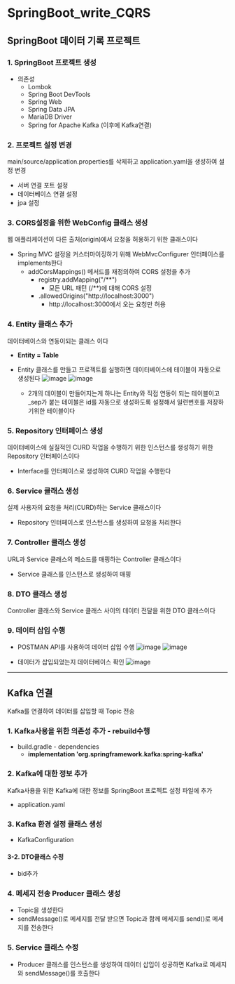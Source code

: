 # SpringBoot_write_CQRS

## SpringBoot 데이터 기록 프로젝트
### 1. SpringBoot 프로젝트 생성 
+ 의존성
  + Lombok
  + Spring Boot DevTools
  + Spring Web
  + Spring Data JPA
  + MariaDB Driver
  + Spring for Apache Kafka (이후에 Kafka연결)


### 2. 프로젝트 설정 변경
main/source/application.properties를 삭제하고 application.yaml을 생성하여 설정 변경
+ 서버 연결 포트 설정
+ 데이터베이스 연결 설정
+ jpa 설정


### 3. CORS설정을 위한 WebConfig 클래스 생성
웹 애플리케이션이 다른 출처(origin)에서 요청을 허용하기 위한 클래스이다
+ Spring MVC 설정을 커스터마이징하기 위해 WebMvcConfigurer 인터페이스를 implements한다
  + addCorsMappings() 메서드를 재정의하여 CORS 설정을 추가
    + registry.addMapping("/**")
      + 모든 URL 패턴 (/**)에 대해 CORS 설정
    + .allowedOrigins("http://localhost:3000")
      + http://localhost:3000에서 오는 요청만 허용
     

### 4. Entity 클래스 추가
데이터베이스와 연동이되는 클래스 이다
+ **Entity = Table**
+ Entity 클래스를 만들고 프로젝트를 실행하면 데이터베이스에 테이블이 자동으로 생성된다
![image](https://github.com/user-attachments/assets/16c9cf17-58b9-4b8b-98ae-129698f14598)
![image](https://github.com/user-attachments/assets/b79bebc0-77ad-4fe2-82d3-ec448c3c87de)

  + 2개의 데이블이 만들어지는게 하나는 Entity와 직접 연동이 되는 테이블이고  _sep가 붙는 테이블은 id를 자동으로 생성하도록 설정해서 일련번호를 저장하기위한 테이블이다


### 5. Repository 인터페이스 생성 
데이터베이스에 실질적인 CURD 작업을 수행하기 위한 인스턴스를 생성하기 위한 Repository 인터페이스이다
+ Interface를 인터페이스로 생성하여 CURD 작업을 수행한다


### 6. Service 클래스 생성
실제 사용자의 요청을 처리(CURD)하는 Service 클래스이다
+ Repository 인터페이스로 인스턴스를 생성하여 요청을 처리한다

### 7. Controller 클래스 생성
URL과 Service 클래스의 메소드를 매핑하는 Controller 클래스이다
+ Service 클래스를 인스턴스로 생성하여 매핑


### 8. DTO 클래스 생성
Controller 클래스와 Service 클래스 사이의 데이터 전달을 위한 DTO 클래스이다


### 9. 데이터 삽입 수행
+ POSTMAN API를 사용하여 데이터 삽입 수행
![image](https://github.com/user-attachments/assets/5ec389d5-3771-49d5-aab6-607596b59355)
![image](https://github.com/user-attachments/assets/b55fc816-8d92-48ac-939f-2a4bf58d306e)





+ 데이터가 삽입되었는지 데이터베이스 확인
![image](https://github.com/user-attachments/assets/d9012531-b737-42d6-a5fd-33584208ba3b)


---
## Kafka 연결
Kafka를 연결하여 데이터를 삽입할 때 Topic 전송


### 1. Kafka사용을 위한 의존성 추가 - rebuild수행
+ build.gradle - dependencies
  + **implementation 'org.springframework.kafka:spring-kafka'**


### 2. Kafka에 대한 정보 추가
Kafka사용을 위한 Kafka에 대한 정보를 SpringBoot 프로젝트 설정 파일에 추가
+ application.yaml


### 3. Kafka 환경 설정 클래스 생성
+ KafkaConfiguration


#### 3-2. DTO클래스 수정
+ bid추가


### 4. 메세지 전송 Producer 클래스 생성
+ Topic을 생성한다
+ sendMessage()로 메세지를 전달 받으면 Topic과 함께 메세지를 send()로 메세지를 전송한다


### 5. Service 클래스 수정
+ Producer 클래스를 인스턴스를 생성하여 데이터 삽입이 성공하면 Kafka로 메세지와 sendMessage()를 호출한다 


